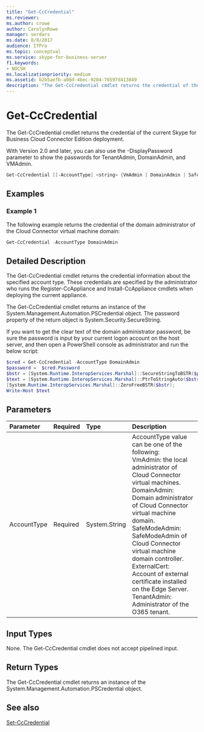 ```yaml
---
title: "Get-CcCredential"
ms.reviewer: 
ms.author: crowe
author: CarolynRowe
manager: serdars
ms.date: 8/8/2017
audience: ITPro
ms.topic: conceptual
ms.service: skype-for-business-server
f1.keywords:
- NOCSH
ms.localizationpriority: medium
ms.assetid: b2b5aefb-a08d-4bec-9204-76597d413849
description: "The Get-CcCredential cmdlet returns the credential of the current Skype for Business Cloud Connector Edition deployment."
---
```


# Get-CcCredential
 
The Get-CcCredential cmdlet returns the credential of the current Skype for Business Cloud Connector Edition deployment. 
  
With Version 2.0 and later, you can also use the -DisplayPassword parameter to show the passwords for TenantAdmin, DomainAdmin, and VMAdmin.
  
```powershell
Get-CcCredential [[-AccountType] <string> {VmAdmin | DomainAdmin | SafeModeAdmin | ExternalCert | TenantAdmin}]
```

## Examples
<a name="Examples"> </a>

### Example 1

The following example returns the credential of the domain administrator of the Cloud Connector virtual machine domain:
  
```powershell
Get-CcCredential -AccountType DomainAdmin
```

## Detailed Description
<a name="DetailedDescription"> </a>

The Get-CcCredential cmdlet returns the credential information about the specified account type. These credentials are specified by the administrator who runs the Register-CcAppliance and Install-CcAppliance cmdlets when deploying the current appliance. 
  
The Get-CcCredential cmdlet returns an instance of the System.Management.Automation.PSCredential object. The password property of the return object is System.Security.SecureString.
  
If you want to get the clear text of the domain administrator password, be sure the password is input by your current logon account on the host server, and then open a PowerShell console as administrator and run the below script:
  
```powershell
$cred = Get-CcCredential -AccountType DomainAdmin
$password =  $cred.Password
$bstr = [System.Runtime.InteropServices.Marshal]::SecureStringToBSTR($password);
$text = [System.Runtime.InteropServices.Marshal]::PtrToStringAuto($bstr);
[System.Runtime.InteropServices.Marshal]::ZeroFreeBSTR($bstr);
Write-Host $text
```

## Parameters
<a name="DetailedDescription"> </a>

|**Parameter**|**Required**|**Type**|**Description**|
|:-----|:-----|:-----|:-----|
| AccountType <br/> |Required  <br/> | System.String <br/> | AccountType value can be one of the following: <br/>  VmAdmin: the local administrator of Cloud Connector virtual machines. <br/>  DomainAdmin: Domain administrator of Cloud Connector virtual machine domain. <br/>  SafeModeAdmin: SafeModeAdmin of Cloud Connector virtual machine domain controller. <br/>  ExternalCert: Account of external certificate installed on the Edge Server. <br/>  TenantAdmin: Administrator of the O365 tenant. <br/> |
   
## Input Types
<a name="InputTypes"> </a>

None. The Get-CcCredential cmdlet does not accept pipelined input.
  
## Return Types
<a name="ReturnTypes"> </a>

The Get-CcCredential cmdlet returns an instance of the System.Management.Automation.PSCredential object.
  
## See also
<a name="ReturnTypes"> </a>

[Set-CcCredential](set-cccredential.md)
  

